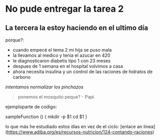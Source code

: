 # No pude entregar la tarea 2
## La tercera la estoy haciendo en el ultimo día

porque?:
- cuando empecé el tema 2 mi hija se puso mala
- la llevamos al medico y tenia el azucar en 420
- le diagnosticaron diabetis tipo 1 con 23 meses
- despues de 1 semana en el hospital volvimos a casa
- ahora necesita insulina y un control de las raciones de hidratos de carbono

*intentamos normalizar los pinchazos*
> ponemos el mosquito peque? - Papi

ejemploparte de codigo:

sampleFunction () {
mkdir -p $1
cd $1
}

lo que más he estudiado estos días en vez de el ciclo:
[enlace an linea] (https://www.adiba.org/es/recursos-nutricion/124-contando-raciones)
